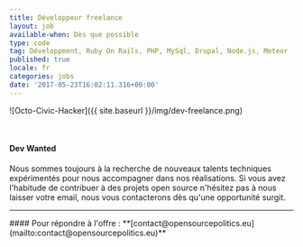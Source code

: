 ```yaml
---
title: Développeur freelance
layout: job
available-when: Dès que possible
type: code
tag: Développment, Ruby On Rails, PHP, MySql, Drupal, Node.js, Meteor
published: true
locale: fr
categories: jobs
date: '2017-05-23T16:02:11.316+00:00'
---
```

![Octo-Civic-Hacker]({{ site.baseurl }}/img/dev-freelance.png)

<br>

#### Dev Wanted

Nous sommes toujours à la recherche de nouveaux talents techniques expérimentés pour nous accompagner dans nos réalisations. Si vous avez l'habitude de contribuer à des projets open source n'hésitez pas à nous laisser votre email, nous vous contacterons dès qu'une opportunité surgit.

<hr>
#### Pour répondre à l'offre : **[contact@opensourcepolitics.eu](mailto:contact@opensourcepolitics.eu)**
